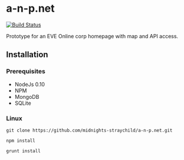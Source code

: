 # a-n-p.net

[![Build Status](https://drone.io/github.com/midnights-straychild/a-n-p.net/status.png)](https://drone.io/github.com/midnights-straychild/a-n-p.net/latest)

Prototype for an EVE Online corp homepage with map and API access.

## Installation

### Prerequisites

* NodeJs 0.10
* NPM
* MongoDB
* SQLite

### Linux

`git clone https://github.com/midnights-straychild/a-n-p.net.git`

`npm install`

`grunt install`
